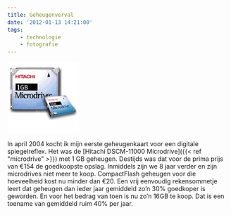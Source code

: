 ```yaml
---
title: Geheugenverval
date: '2012-01-13 14:21:00'
tags:
    - technologie
    - fotografie
---
```

![microdrive](microdrive.jpg "Hitachi DSCM-11000 Microdrive")

In april 2004 kocht ik mijn eerste geheugenkaart voor een digitale spiegelreflex. Het was de [Hitachi DSCM-11000 Microdrive]({{< ref "microdrive" >}}) met 1 GB geheugen. Destijds was dat voor de prima prijs van €154 de goedkoopste opslag. Inmiddels zijn we 8 jaar verder en zijn microdrives niet meer te koop. CompactFlash geheugen voor die hoeveelheid kost nu minder dan €20. Een vrij eenvoudig rekensommetje leert dat geheugen dan ieder jaar gemiddeld zo’n 30% goedkoper is geworden. En voor het bedrag van toen is nu zo’n 16GB te koop. Dat is een toename van gemiddeld ruim 40% per jaar.
